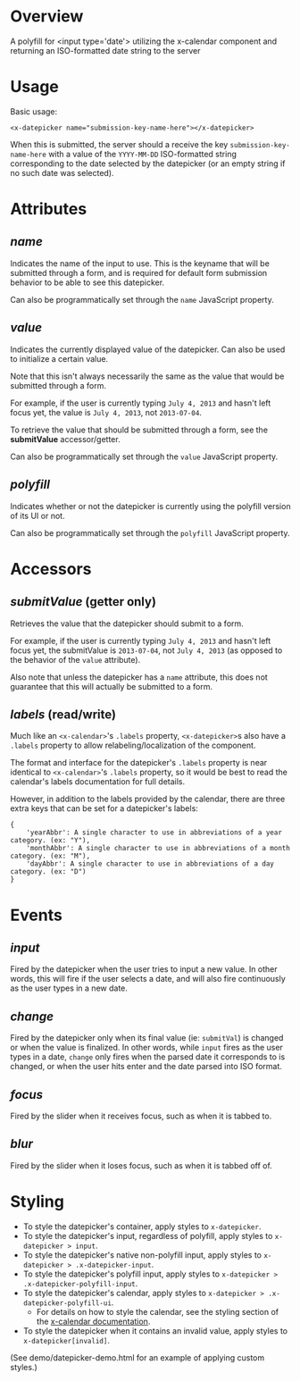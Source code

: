 # Overview

A polyfill for &lt;input type='date'&gt; utilizing the x-calendar component and returning an ISO-formatted date string to the server

# Usage

Basic usage:

    <x-datepicker name="submission-key-name-here"></x-datepicker>

When this is submitted, the server should a receive the key `submission-key-name-here` with a value of the `YYYY-MM-DD` ISO-formatted string corresponding to the date selected by the datepicker (or an empty string if no such date was selected).

# Attributes

## ___name___

Indicates the name of the input to use. This is the keyname that will be submitted through a form, and is required for default form submission behavior to be able to see this datepicker.

Can also be programmatically set through the `name` JavaScript property.

## ___value___

Indicates the currently displayed value of the datepicker. Can also be used to initialize a certain value.

Note that this isn't always necessarily the same as the value that would be submitted through a form.

For example, if the user is currently typing `July 4, 2013` and hasn't left focus yet, the value is `July 4, 2013`, not `2013-07-04`.

To retrieve the value that should be submitted through a form, see the **submitValue** accessor/getter.

Can also be programmatically set through the `value` JavaScript property.

## ___polyfill___

Indicates whether or not the datepicker is currently using the polyfill version of its UI or not.

Can also be programmatically set through the `polyfill` JavaScript property.

# Accessors

## ___submitValue___ (getter only)

Retrieves the value that the datepicker should submit to a form. 

For example, if the user is currently typing `July 4, 2013` and hasn't left focus yet, the submitValue is `2013-07-04`, not `July 4, 2013` (as opposed to the behavior of the `value` attribute). 

Also note that unless the datepicker has a `name` attribute, this does not guarantee that this will actually be submitted to a form.

## ___labels___ (read/write)

Much like an `<x-calendar>`'s `.labels` property, `<x-datepicker>`s also have a `.labels` property to allow relabeling/localization of the component. 

The format and interface for the datepicker's `.labels` property is near identical to `<x-calendar>`'s `.labels` property, so it would be best to read the calendar's labels documentation for full details.

However, in addition to the labels provided by the calendar, there are three extra keys that can be set for a datepicker's labels:

    {
        'yearAbbr': A single character to use in abbreviations of a year category. (ex: "Y"),
        'monthAbbr': A single character to use in abbreviations of a month category. (ex: "M"),
        'dayAbbr': A single character to use in abbreviations of a day category. (ex: "D")
    }


# Events

## ___input___

Fired by the datepicker when the user tries to input a new value. In other words, this will fire if the user selects a date, and will also fire continuously as the user types in a new date.

## ___change___

Fired by the datepicker only when its final value (ie: `submitVal`) is changed or when the value is finalized. In other words, while `input` fires as the user types in a date, `change` only fires when the parsed date it corresponds to is changed, or when the user hits enter and the date parsed into ISO format.

## ___focus___

Fired by the slider when it receives focus, such as when it is tabbed to.

## ___blur___

Fired by the slider when it loses focus, such as when it is tabbed off of.

# Styling

- To style the datepicker's container, apply styles to `x-datepicker`.
- To style the datepicker's input, regardless of polyfill, apply styles to `x-datepicker > input`.
- To style the datepicker's native non-polyfill input, apply styles to `x-datepicker > .x-datepicker-input`.
- To style the datepicker's polyfill input, apply styles to `x-datepicker > .x-datepicker-polyfill-input`.
- To style the datepicker's calendar, apply styles to `x-datepicker > .x-datepicker-polyfill-ui`.
    - For details on how to style the calendar, see the styling section of the [x-calendar documentation](https://github.com/mozilla/app-components/tree/master/calendar).
- To style the datepicker when it contains an invalid value, apply styles to `x-datepicker[invalid]`.

(See demo/datepicker-demo.html for an example of applying custom styles.)
